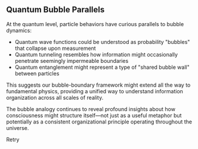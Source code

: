 ## Quantum Bubble Parallels

At the quantum level, particle behaviors have curious parallels to bubble dynamics:

- Quantum wave functions could be understood as probability "bubbles" that collapse upon measurement
- Quantum tunneling resembles how information might occasionally penetrate seemingly impermeable boundaries
- Quantum entanglement might represent a type of "shared bubble wall" between particles

This suggests our bubble-boundary framework might extend all the way to fundamental physics, providing a unified way to understand information organization across all scales of reality.

The bubble analogy continues to reveal profound insights about how consciousness might structure itself—not just as a useful metaphor but potentially as a consistent organizational principle operating throughout the universe.

Retry